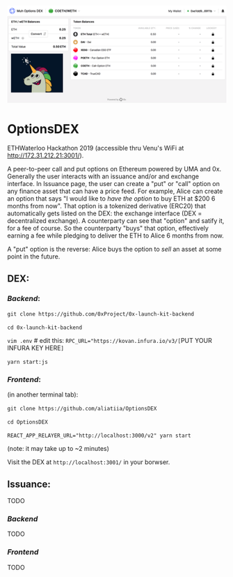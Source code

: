 
<center><img src="DEX/logo.png" width="800"></center>



# OptionsDEX
ETHWaterloo Hackathon 2019 (accessible thru Venu's WiFi at http://172.31.212.21:3001/). 

A peer-to-peer call and put options on Ethereum powered by UMA and 0x. Generally the user interacts with an issuance and/or and exchange interface. In Issuance page, the user can create a "put" or "call" option on any finance asset that can have a price feed. For example, Alice can create an option that says "I would like to _have the option_ to buy ETH at $200 6 months from now". That option is a tokenized derivative (ERC20) that automatically gets listed on the DEX: the exchange interface (DEX = decentralized exchange). A counterparty can see that "option" and satify it, for a fee of course. So the counterparty "buys" that option, effectively earning a fee while pledging to deliver the ETH to Alice 6 months from now. 

A "put" option is the reverse: Alice buys the option to _sell_ an asset at some point in the future. 


## DEX: 

### _Backend_:
`git clone https://github.com/0xProject/0x-launch-kit-backend`

`cd 0x-launch-kit-backend`

`vim .env` # edit this: `RPC_URL="https://kovan.infura.io/v3/[`PUT YOUR INFURA KEY HERE`]`

`yarn start:js`

### _Frontend_:
(in another terminal tab):

`git clone https://github.com/aliatiia/OptionsDEX`

`cd OptionsDEX`

`REACT_APP_RELAYER_URL="http://localhost:3000/v2" yarn start`

(note: it may take up to ~2 minutes)

Visit the DEX at `http://localhost:3001/` in your borwser.

## Issuance:
TODO

### _Backend_
TODO

### _Frontend_
TODO





